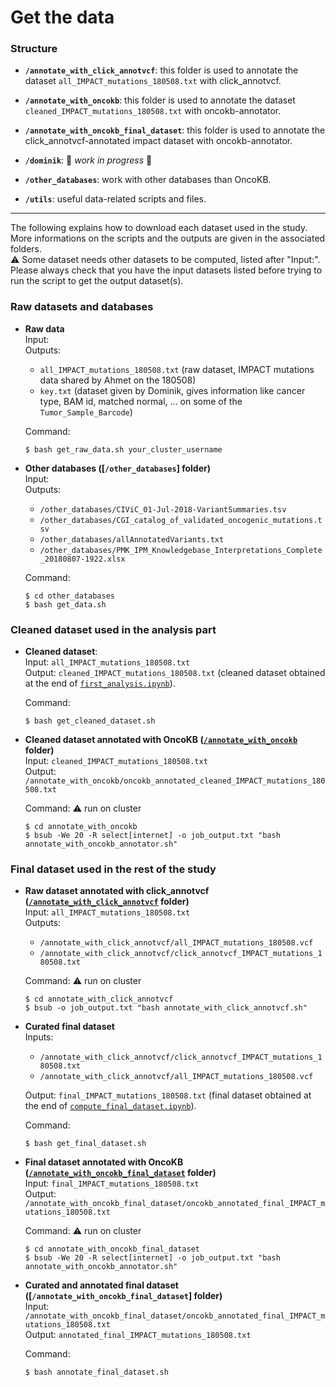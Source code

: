 # Get the data

### Structure

* **`/annotate_with_click_annotvcf`**: this folder is used to annotate the dataset `all_IMPACT_mutations_180508.txt` with click_annotvcf.  

* **`/annotate_with_oncokb`**: this folder is used to annotate the dataset `cleaned_IMPACT_mutations_180508.txt` with oncokb-annotator.

* **`/annotate_with_oncokb_final_dataset`**: this folder is used to annotate the click_annotvcf-annotated impact dataset with oncokb-annotator.

* **`/dominik`**: :construction: *work in progress* :construction:

* **`/other_databases`**: work with other databases than OncoKB.

* **`/utils`**: useful data-related scripts and files.

***

The following explains how to download each dataset used in the study. More informations on the scripts and the outputs are given in the associated folders.  
:warning: Some dataset needs other datasets to be computed, listed after "Input:". Please always check that you have the input datasets listed before trying to run the script to get the output dataset(s).

### Raw datasets and databases
* **Raw data**  
    Input:  
    Outputs:  
    * `all_IMPACT_mutations_180508.txt` (raw dataset, IMPACT mutations data shared by Ahmet on the 180508)
    * `key.txt` (dataset given by Dominik, gives information like cancer type, BAM id, matched normal, ... on some of the `Tumor_Sample_Barcode`)

    Command:
    ```shell
    $ bash get_raw_data.sh your_cluster_username
    ```

* **Other databases ([`/other_databases`] folder)**  
    Input:  
    Outputs:  
    * `/other_databases/CIViC_01-Jul-2018-VariantSummaries.tsv`
    * `/other_databases/CGI_catalog_of_validated_oncogenic_mutations.tsv`
    * `/other_databases/allAnnotatedVariants.txt`
    * `/other_databases/PMK_IPM_Knowledgebase_Interpretations_Complete_20180807-1922.xlsx`

    Command:
    ```shell
    $ cd other_databases
    $ bash get_data.sh
    ```

### Cleaned dataset used in the analysis part
* **Cleaned dataset**:  
    Input: `all_IMPACT_mutations_180508.txt`  
    Output: `cleaned_IMPACT_mutations_180508.txt` (cleaned dataset obtained at the end of [`first_analysis.ipynb`](https://github.com/ElsaB/impact-annotator/blob/master/analysis/description/first_study/first_analysis.ipynb)).

    Command:
    ```shell
    $ bash get_cleaned_dataset.sh
    ```
    
* **Cleaned dataset annotated with OncoKB ([`/annotate_with_oncokb`](https://github.com/ElsaB/impact-annotator/blob/master/data/annotate_with_oncokb) folder)**  
    Input: `cleaned_IMPACT_mutations_180508.txt`  
    Output: `/annotate_with_oncokb/oncokb_annotated_cleaned_IMPACT_mutations_180508.txt`  

    Command: :warning: run on cluster
    ```shell
    $ cd annotate_with_oncokb
    $ bsub -We 20 -R select[internet] -o job_output.txt "bash annotate_with_oncokb_annotator.sh"
    ```

### Final dataset used in the rest of the study
* **Raw dataset annotated with click_annotvcf ([`/annotate_with_click_annotvcf`](https://github.com/ElsaB/impact-annotator/blob/master/data/annotate_with_click_annotvcf) folder)**  
    Input: `all_IMPACT_mutations_180508.txt`  
    Outputs:  
    * `/annotate_with_click_annotvcf/all_IMPACT_mutations_180508.vcf`  
    * `/annotate_with_click_annotvcf/click_annotvcf_IMPACT_mutations_180508.txt`
    
    Command: :warning: run on cluster
    ```shell
    $ cd annotate_with_click_annotvcf
    $ bsub -o job_output.txt "bash annotate_with_click_annotvcf.sh"
    ```

* **Curated final dataset**  
    Inputs:  
    * `/annotate_with_click_annotvcf/click_annotvcf_IMPACT_mutations_180508.txt`
    * `/annotate_with_click_annotvcf/all_IMPACT_mutations_180508.vcf`   

    Output: `final_IMPACT_mutations_180508.txt` (final dataset obtained at the end of [`compute_final_dataset.ipynb`](https://github.com/ElsaB/impact-annotator/blob/master/analysis/description/compute_final_dataset.ipynb)).

    Command:  
    ```shell
    $ bash get_final_dataset.sh
    ```

* **Final dataset annotated with OncoKB ([`/annotate_with_oncokb_final_dataset`](https://github.com/ElsaB/impact-annotator/blob/master/data/annotate_with_oncokb_final_dataset) folder)**  
    Input: `final_IMPACT_mutations_180508.txt`  
    Output: `/annotate_with_oncokb_final_dataset/oncokb_annotated_final_IMPACT_mutations_180508.txt`  
    
    Command: :warning: run on cluster
    ```shell
    $ cd annotate_with_oncokb_final_dataset
    $ bsub -We 20 -R select[internet] -o job_output.txt "bash annotate_with_oncokb_annotator.sh"
    ```

* **Curated and annotated final dataset ([`/annotate_with_oncokb_final_dataset`] folder)**  
    Input: `/annotate_with_oncokb_final_dataset/oncokb_annotated_final_IMPACT_mutations_180508.txt`  
    Output: `annotated_final_IMPACT_mutations_180508.txt`

    Command:  
    ```shell
    $ bash annotate_final_dataset.sh
    ```

